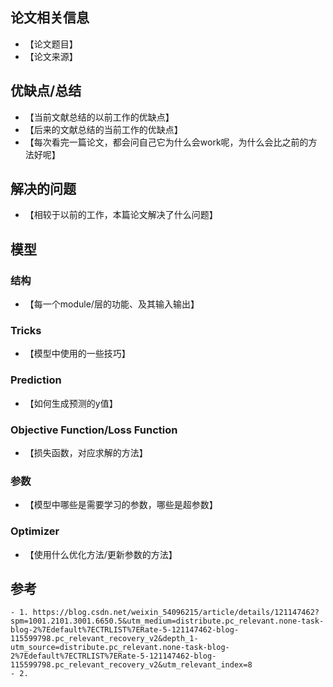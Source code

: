 ## 论文相关信息
- 【论文题目】  
- 【论文来源】

## 优缺点/总结
- 【当前文献总结的以前工作的优缺点】
- 【后来的文献总结的当前工作的优缺点】
- 【每次看完一篇论文，都会问自己它为什么会work呢，为什么会比之前的方法好呢】
 
## 解决的问题
- 【相较于以前的工作，本篇论文解决了什么问题】
 
## 模型
### 结构
- 【每一个module/层的功能、及其输入输出】
 
### Tricks
- 【模型中使用的一些技巧】
 
### Prediction
- 【如何生成预测的y值】
 
### Objective Function/Loss Function
- 【损失函数，对应求解的方法】
 
### 参数
- 【模型中哪些是需要学习的参数，哪些是超参数】
 
### Optimizer
- 【使用什么优化方法/更新参数的方法】


## 参考
```
- 1. https://blog.csdn.net/weixin_54096215/article/details/121147462?spm=1001.2101.3001.6650.5&utm_medium=distribute.pc_relevant.none-task-blog-2%7Edefault%7ECTRLIST%7ERate-5-121147462-blog-115599798.pc_relevant_recovery_v2&depth_1-utm_source=distribute.pc_relevant.none-task-blog-2%7Edefault%7ECTRLIST%7ERate-5-121147462-blog-115599798.pc_relevant_recovery_v2&utm_relevant_index=8
- 2.
```
